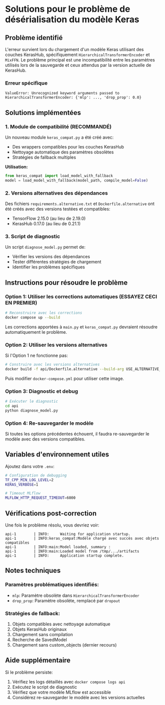 # Solutions pour le problème de désérialisation du modèle Keras

## Problème identifié

L'erreur survient lors du chargement d'un modèle Keras utilisant des couches KerasHub, spécifiquement `HierarchicalTransformerEncoder` et `MixFFN`. Le problème principal est une incompatibilité entre les paramètres utilisés lors de la sauvegarde et ceux attendus par la version actuelle de KerasHub.

### Erreur spécifique
```
ValueError: Unrecognized keyword arguments passed to HierarchicalTransformerEncoder: {'mlp': ..., 'drop_prop': 0.0}
```

## Solutions implémentées

### 1. Module de compatibilité (RECOMMANDÉ)

Un nouveau module `keras_compat.py` a été créé avec:
- Des wrappers compatibles pour les couches KerasHub
- Nettoyage automatique des paramètres obsolètes
- Stratégies de fallback multiples

**Utilisation:**
```python
from keras_compat import load_model_with_fallback
model = load_model_with_fallback(model_path, compile_model=False)
```

### 2. Versions alternatives des dépendances

Des fichiers `requirements.alternative.txt` et `Dockerfile.alternative` ont été créés avec des versions testées et compatibles:
- TensorFlow 2.15.0 (au lieu de 2.19.0)
- KerasHub 0.17.0 (au lieu de 0.21.1)

### 3. Script de diagnostic

Un script `diagnose_model.py` permet de:
- Vérifier les versions des dépendances
- Tester différentes stratégies de chargement
- Identifier les problèmes spécifiques

## Instructions pour résoudre le problème

### Option 1: Utiliser les corrections automatiques (ESSAYEZ CECI EN PREMIER)

```bash
# Reconstruire avec les corrections
docker compose up --build
```

Les corrections apportées à `main.py` et `keras_compat.py` devraient résoudre automatiquement le problème.

### Option 2: Utiliser les versions alternatives

Si l'Option 1 ne fonctionne pas:

```bash
# Construire avec les versions alternatives
docker build -f api/Dockerfile.alternative --build-arg USE_ALTERNATIVE_DEPS=true -t segmentation-api-alt ./api
```

Puis modifier `docker-compose.yml` pour utiliser cette image.

### Option 3: Diagnostic et debug

```bash
# Exécuter le diagnostic
cd api
python diagnose_model.py
```

### Option 4: Re-sauvegarder le modèle

Si toutes les options précédentes échouent, il faudra re-sauvegarder le modèle avec des versions compatibles.

## Variables d'environnement utiles

Ajoutez dans votre `.env`:

```bash
# Configuration de debugging
TF_CPP_MIN_LOG_LEVEL=2
KERAS_VERBOSE=1

# Timeout MLflow
MLFLOW_HTTP_REQUEST_TIMEOUT=6000
```

## Vérifications post-correction

Une fois le problème résolu, vous devriez voir:
```
api-1        | INFO:     Waiting for application startup.
api-1        | INFO:keras_compat:Modèle chargé avec succès avec objets compatibles
api-1        | INFO:main:Model loaded, summary :
api-1        | INFO:main:Loaded model from /tmp/.../artifacts
api-1        | INFO:     Application startup complete.
```

## Notes techniques

### Paramètres problématiques identifiés:
- `mlp`: Paramètre obsolète dans `HierarchicalTransformerEncoder`
- `drop_prop`: Paramètre obsolète, remplacé par `dropout`

### Stratégies de fallback:
1. Objets compatibles avec nettoyage automatique
2. Objets KerasHub originaux
3. Chargement sans compilation
4. Recherche de SavedModel
5. Chargement sans custom_objects (dernier recours)

## Aide supplémentaire

Si le problème persiste:
1. Vérifiez les logs détaillés avec `docker compose logs api`
2. Exécutez le script de diagnostic
3. Vérifiez que votre modèle MLflow est accessible
4. Considérez re-sauvegarder le modèle avec les versions actuelles